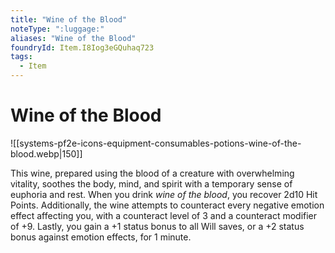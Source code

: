 ```yaml
---
title: "Wine of the Blood"
noteType: ":luggage:"
aliases: "Wine of the Blood"
foundryId: Item.I8Iog3eGQuhaq723
tags:
  - Item
---
```


# Wine of the Blood
![[systems-pf2e-icons-equipment-consumables-potions-wine-of-the-blood.webp|150]]

This wine, prepared using the blood of a creature with overwhelming vitality, soothes the body, mind, and spirit with a temporary sense of euphoria and rest. When you drink _wine of the blood_, you recover 2d10 Hit Points. Additionally, the wine attempts to counteract every negative emotion effect affecting you, with a counteract level of 3 and a counteract modifier of +9. Lastly, you gain a +1 status bonus to all Will saves, or a +2 status bonus against emotion effects, for 1 minute.
